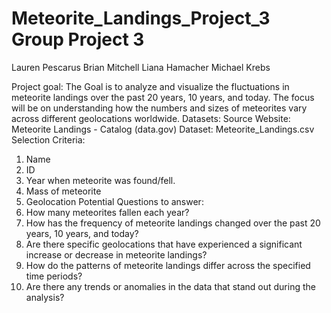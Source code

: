 # Meteorite_Landings_Project_3 Group Project 3
Lauren Pescarus
Brian Mitchell
Liana Hamacher
Michael Krebs  


Project goal: 
The Goal is to analyze and visualize the fluctuations in meteorite landings over the past 20 years, 10 years, and today. The focus will be on understanding how the numbers and sizes of meteorites vary across different geolocations worldwide.
Datasets:
Source Website: Meteorite Landings - Catalog (data.gov)
Dataset: Meteorite_Landings.csv
Selection Criteria:
1.	Name
2.	ID
3.	Year when meteorite was found/fell.
4.	Mass of meteorite
5.	Geolocation
Potential Questions to answer:
1.	How many meteorites fallen each year?
2.	How has the frequency of meteorite landings changed over the past 20 years, 10 years, and today?
3.	Are there specific geolocations that have experienced a significant increase or decrease in meteorite landings?
4.	How do the patterns of meteorite landings differ across the specified time periods?
5.	Are there any trends or anomalies in the data that stand out during the analysis?
 

